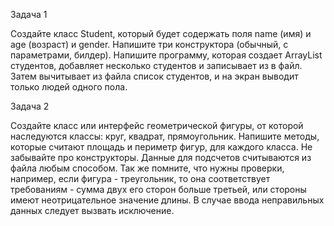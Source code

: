 Задача 1

Создайте класс Student, который будет содержать поля name (имя) и age (возраст) и gender. 
Напишите три конструктора (обычный, с параметрами,  билдер).
Напишите программу, которая создает ArrayList студентов, добавляет несколько студентов и записывает из в файл. 
Затем вычитывает из файла список студентов, и на экран выводит только людей одного пола.

Задача 2

Создайте класс или интерфейс геометрической фигуры,  от которой наследуются классы: круг, квадрат, прямоугольник. 
Напишите методы, которые считают площадь и периметр фигур, для каждого класса. 
Не забывайте про конструкторы. Данные для подсчетов считываются из файла любым способом. 
Так же помните, что нужны проверки, например, если фигура - треугольник, то она соответствует требованиям - сумма двух его сторон больше третьей, или стороны имеют неотрицательное значение длины. В случае ввода неправильных данных следует вызвать исключение. 
